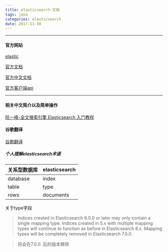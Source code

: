 ```yaml
---
title: elasticsearch-文档
tags: java 
categories: elasticsearch
date: 2017-11-30
---
```

***
#### 官方网站
[elastic](https://www.elastic.co/)

[官方文档](https://www.elastic.co/guide/en/elasticsearch/reference/current/docs-index_.html)

[官方中文文档](https://www.elastic.co/guide/cn/elasticsearch/guide/current/index.html)

[官方客户端api](https://www.elastic.co/guide/en/elasticsearch/client/index.html)
***

#### 相关中文简介以及简单操作
[阮一峰-全文搜索引擎 Elasticsearch 入门教程](http://www.ruanyifeng.com/blog/2017/08/elasticsearch.html)

#### 谷歌翻译
[谷歌翻译](https://translate.google.cn/)

##### 个人理解elasticsearch术语

关系型数据库 | elasticsearch 
----|----|
database | index
table | type
rows | documents

关于type字段
> Indices created in Elasticsearch 6.0.0 or later may only contain a single mapping type. Indices created in 5.x with multiple mapping types will continue to function as before in Elasticsearch 6.x. Mapping types will be completely removed in Elasticsearch 7.0.0.
 
> 将会在7.0.0. 后的版本移除

